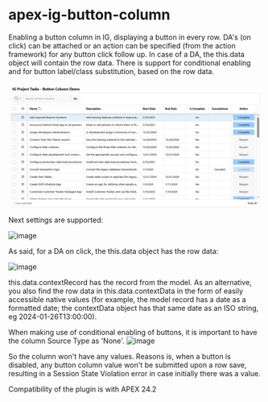 # apex-ig-button-column
Enabling a button column in IG, displaying a button in every row. DA's (on click) can be attached or an action can be specified (from the action framework) for any button click follow up. In case of a DA, the this.data object will contain the row data. There is support for conditional enabling and for button label/class substitution, based on the row data.

![image](https://github.com/kekema/apex-ig-button-column/blob/main/ig-button-column-preview.jpg)
Next settings are supported:

![image](https://github.com/user-attachments/assets/08d0836d-5abf-4ec4-b67b-4c01e5ea0347)

As said, for a DA on click, the this.data object has the row data:

![image](https://github.com/user-attachments/assets/b6e3477e-7bcc-4bf1-ae56-73e567f469d2)

this.data.contextRecord has the record from the model. As an alternative, you also find the row data in this.data.contextData in the form of easily accessible native values (for example, the model record has a date as a formatted date; the contextData object has that same date as an ISO string, eg 2024-01-26T13:00:00).

When making use of conditional enabling of buttons, it is important to have the column Source Type as 'None'. 
![image](https://github.com/user-attachments/assets/173a9b65-93a8-437a-b9a4-99545d6c6788)

So the column won't have any values. Reasons is, when a button is disabled, any button column value won't be submitted upon a row save, resulting in a Session State Violation error in case initially there was a value.

Compatibility of the plugin is with APEX 24.2
